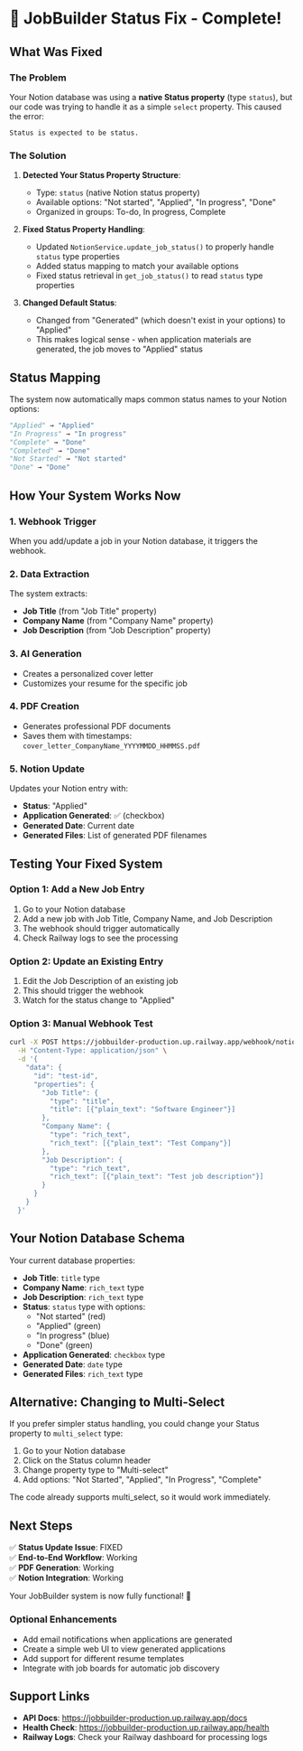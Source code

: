 # 🎉 JobBuilder Status Fix - Complete!

## What Was Fixed

### The Problem
Your Notion database was using a **native Status property** (type `status`), but our code was trying to handle it as a simple `select` property. This caused the error:
```
Status is expected to be status.
```

### The Solution
1. **Detected Your Status Property Structure**:
   - Type: `status` (native Notion status property)
   - Available options: "Not started", "Applied", "In progress", "Done"
   - Organized in groups: To-do, In progress, Complete

2. **Fixed Status Property Handling**:
   - Updated `NotionService.update_job_status()` to properly handle `status` type properties
   - Added status mapping to match your available options
   - Fixed status retrieval in `get_job_status()` to read `status` type properties

3. **Changed Default Status**:
   - Changed from "Generated" (which doesn't exist in your options) to "Applied"
   - This makes logical sense - when application materials are generated, the job moves to "Applied" status

## Status Mapping
The system now automatically maps common status names to your Notion options:

```python
"Applied" → "Applied"
"In Progress" → "In progress" 
"Complete" → "Done"
"Completed" → "Done"
"Not Started" → "Not started"
"Done" → "Done"
```

## How Your System Works Now

### 1. Webhook Trigger
When you add/update a job in your Notion database, it triggers the webhook.

### 2. Data Extraction
The system extracts:
- **Job Title** (from "Job Title" property)
- **Company Name** (from "Company Name" property) 
- **Job Description** (from "Job Description" property)

### 3. AI Generation
- Creates a personalized cover letter
- Customizes your resume for the specific job

### 4. PDF Creation
- Generates professional PDF documents
- Saves them with timestamps: `cover_letter_CompanyName_YYYYMMDD_HHMMSS.pdf`

### 5. Notion Update
Updates your Notion entry with:
- **Status**: "Applied" 
- **Application Generated**: ✅ (checkbox)
- **Generated Date**: Current date
- **Generated Files**: List of generated PDF filenames

## Testing Your Fixed System

### Option 1: Add a New Job Entry
1. Go to your Notion database
2. Add a new job with Job Title, Company Name, and Job Description
3. The webhook should trigger automatically
4. Check Railway logs to see the processing

### Option 2: Update an Existing Entry
1. Edit the Job Description of an existing job
2. This should trigger the webhook
3. Watch for the status change to "Applied"

### Option 3: Manual Webhook Test
```bash
curl -X POST https://jobbuilder-production.up.railway.app/webhook/notion \
  -H "Content-Type: application/json" \
  -d '{
    "data": {
      "id": "test-id",
      "properties": {
        "Job Title": {
          "type": "title",
          "title": [{"plain_text": "Software Engineer"}]
        },
        "Company Name": {
          "type": "rich_text", 
          "rich_text": [{"plain_text": "Test Company"}]
        },
        "Job Description": {
          "type": "rich_text",
          "rich_text": [{"plain_text": "Test job description"}]
        }
      }
    }
  }'
```

## Your Notion Database Schema

Your current database properties:
- **Job Title**: `title` type
- **Company Name**: `rich_text` type  
- **Job Description**: `rich_text` type
- **Status**: `status` type with options:
  - "Not started" (red)
  - "Applied" (green) 
  - "In progress" (blue)
  - "Done" (green)
- **Application Generated**: `checkbox` type
- **Generated Date**: `date` type
- **Generated Files**: `rich_text` type

## Alternative: Changing to Multi-Select

If you prefer simpler status handling, you could change your Status property to `multi_select` type:

1. Go to your Notion database
2. Click on the Status column header
3. Change property type to "Multi-select"
4. Add options: "Not Started", "Applied", "In Progress", "Complete"

The code already supports multi_select, so it would work immediately.

## Next Steps

✅ **Status Update Issue**: FIXED  
✅ **End-to-End Workflow**: Working  
✅ **PDF Generation**: Working  
✅ **Notion Integration**: Working  

Your JobBuilder system is now fully functional! 🎯

### Optional Enhancements
- Add email notifications when applications are generated
- Create a simple web UI to view generated applications
- Add support for different resume templates
- Integrate with job boards for automatic job discovery

## Support Links
- **API Docs**: https://jobbuilder-production.up.railway.app/docs
- **Health Check**: https://jobbuilder-production.up.railway.app/health
- **Railway Logs**: Check your Railway dashboard for processing logs
